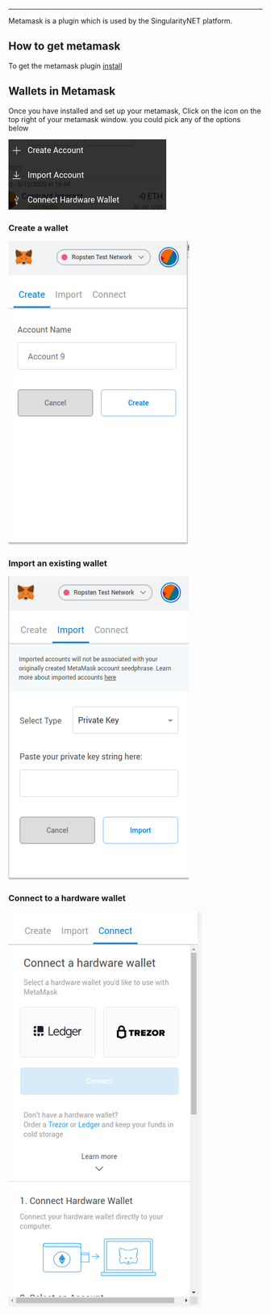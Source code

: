 <!-- ---
# Page settings
layout: default
keywords: Intro concepts,singularitynet 
comments: false
title: Metamask
description: Metamask

# Micro navigation
micro_nav: true -->

---
Metamask is a plugin which is used by the SingularityNET platform.

## How to get metamask
To get the metamask plugin [install](https://metamask.io/download.html)

## Wallets in Metamask 
Once you have installed and set up your metamask,
Click on the icon on the top right of your metamask window. 
you could pick any of the options below 

![wallet options](/public/assets/images/products/AIMarketplace/forcomers/metamaskwalletoptions.png)

### Create a wallet
![wallet options](/public/assets/images/products/AIMarketplace/forcomers/createwallet.png)

### Import an existing wallet
![import options](/public/assets/images/products/AIMarketplace/forcomers/importwallet.png)

### Connect to a hardware wallet
![hardware options](/public/assets/images/products/AIMarketplace/forcomers/hardwarewallet.png)



